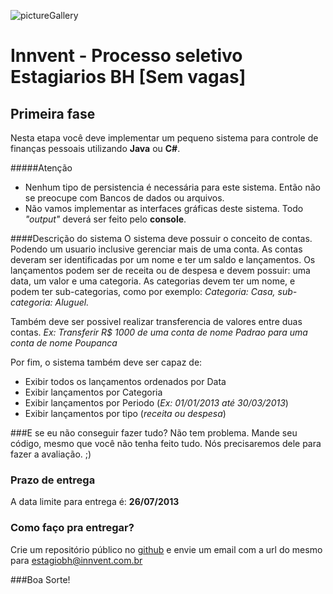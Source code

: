 ![pictureGallery](http://www.innvent.com.br/images/LogoInnvent.PNG "Innvent")

# Innvent - Processo seletivo Estagiarios BH [Sem vagas]


## Primeira fase
Nesta etapa você deve implementar um pequeno sistema para controle de finanças pessoais utilizando **Java** ou **C#**.

#####Atenção
* Nenhum tipo de persistencia é necessária para este sistema. Então não se preocupe com Bancos de dados ou arquivos.
* Não vamos implementar as interfaces gráficas deste sistema. Todo *"output"* deverá ser feito pelo **console**.

####Descrição do sistema
O sistema deve possuir o conceito de contas. Podendo um usuario inclusive gerenciar mais de uma conta.
As contas deveram ser identificadas por um nome e ter um saldo e lançamentos.
Os lançamentos podem ser de receita ou de despesa e devem possuir: uma data, um valor e uma categoria.
As categorias devem ter um nome, e podem ter sub-categorias, como por exemplo: *Categoria: Casa, sub-categoria: Aluguel.*

Também deve ser possivel realizar transferencia de valores entre duas contas. *Ex: Transferir R$ 1000 de uma conta de nome Padrao para uma conta de nome Poupanca*

Por fim, o sistema também deve ser capaz de:

* Exibir todos os lançamentos ordenados por Data
* Exibir lançamentos por Categoria
* Exibir lançamentos por Periodo (*Ex: 01/01/2013 até 30/03/2013*)
* Exibir lançamentos por tipo (*receita ou despesa*)

###E se eu não conseguir fazer tudo?
Não tem problema. Mande seu código, mesmo que você não tenha feito tudo. Nós precisaremos dele para fazer a avaliação. ;)

### Prazo de entrega
A data limite para entrega é: **26/07/2013**

### Como faço pra entregar?
Crie um repositório público no [github](http://github.com) e envie um email com a url do mesmo para [estagiobh@innvent.com.br](mailto:estagiobh@innvent.com.br)


###Boa Sorte!
